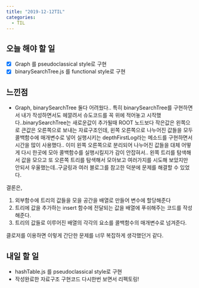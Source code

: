 ```yaml
---
title: "2019-12-12TIL"
categories:
  - TIL
---
```


## 오늘 해야 할 일

- [x] Graph 를 pseudoclassical style로 구현
- [x] binarySearchTree.js 를 functional style로 구현

## 느낀점

- Graph, binarySearchTree 둘다 어려웠다.. 특히 binarySearchTree를 구현하면서 내가 작성하면서도 헤깔려서 슈도코드를 꼭 위에 적어놓고 시작했다..binarySearchTree는 새로운값이 추가될때 ROOT 노드보다 작은값은 왼쪽으로 큰값은 오른쪽으로 보내는 자료구조인데, 왼쪽 오른쪽으로 나누어진 값들을 모두 콜백함수에 매개변수로 넣어 실행시키는 depthFirstLog라는 메소드를 구현하면서 시간을 많이 사용했다.. 이미 왼쪽 오른쪽으로 분리되어 나누어진 값들을 대체 어떻게 다시 한곳에 모아 콜백함수를 실행시킬지가 감이 안잡혀서.. 왼쪽 트리를 탐색해서 값을 모으고 또 오른쪽 트리를 탐색해서 모아보고 여러가지를 시도해 보았지만 안되서 우울했는데..구글링과 여러 블로그를 참고한 덕분에 문제를 해결할 수 있었다.  

결론은,    
1. 외부함수에 트리의 값들을 모을 공간을 배열로 만들어 변수에 할당해준다
2. 트리에 값을 추가하는 insert 함수에 전달되는 값을 배열에 푸쉬해주는 코드를 작성해준다.
3. 트리의 값들로 이루어진 배열의 각각의 요소를 콜백함수의 매개변수로 넘겨준다.  

클로저를 이용하면 이렇게 간단한 문제를 너무 복잡하게 생각했던거 같다. 


## 내일 할 일

- hashTable.js 를 pseudoclassical style로 구현
- 작성완료한 자료구조 구현코드 다시한번 보면서 리펙토링!


